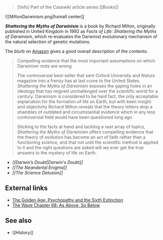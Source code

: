 > [!info] Part of the Casswiki article series [[Books]]

![[MiltonDarwinism.png|hsmall center]]


_**Shattering the Myths of Darwinism**_ is a book by Richard Milton, originally published in United Kingdom in 1992 as _Facts of Life: Shattering the Myths of Darwinism_, which re-evaluates the Darwinist evolutionary mechanism of the natural selection of genetic mutations.

The blurb on [Amazon](http://www.amazon.com/Shattering-Myths-Darwinism-Richard-Milton/dp/0892818840) gives a good overall description of the contents:

> Compelling evidence that the most important assumptions on which Darwinism rests are wrong.
> 
> The controversial best-seller that sent Oxford University and _Nature_ magazine into a frenzy has at last come to the United States. _Shattering the Myths of Darwinism_ exposes the gaping holes in an ideology that has reigned unchallenged over the scientific world for a century. Darwinism is considered to be hard fact, the only acceptable explanation for the formation of life on Earth, but with keen insight and objectivity Richard Milton reveals that the theory totters atop a shambles of outdated and circumstantial evidence which in any less controversial field would have been questioned long ago.
> 
> Sticking to the facts at hand and tackling a vast array of topics, _Shattering the Myths of Darwinism_ offers compelling evidence that the theory of evolution has become an act of faith rather than a functioning science, and that not until the scientific method is applied to it and the right questions are asked will we ever get the true answers to the mystery of life on Earth.

*   _[[Darwin’s Doubt|Darwin's Doubt]]_
*   _[[The Neandertal Enigma]]_
*   _[[The Science Delusion]]_

External links
--------------

*   [The Golden Age, Psychopathy and the Sixth Extinction](http://cassiopaea.org/2011/04/15/the-golden-age-psychopathy-and-the-sixth-extinction/)
*   [The Wave Chapter 68: As Above, So Below](http://cassiopaea.org/2012/03/24/the-wave-chapter-68-as-above-so-below/)

See also
--------

*   [[History]]